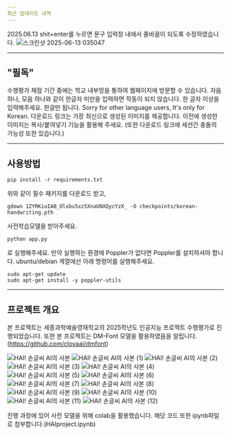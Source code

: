 ```yaml
---
최근 업데이트 내역
---
```

2025.06.13
shit+enter를 누르면 문구 입력창 내에서 줄바꿈이 되도록 수정하였습니다.
![스크린샷 2025-06-13 035047](https://github.com/user-attachments/assets/eadc01ce-2b75-4e73-8718-b92c24118e2c)

---
"필독"
---
수행평가 채점 기간 중에는 학교 내부망을 통하여 웹페이지에 방문할 수 있습니다.
자음 하나, 모음 하나와 같이 한글자 미만을 입력하면 작동이 되지 않습니다.
한 글자 이상을 입력해주세요.
한글만 됩니다.
Sorry for other language users, It's only for Korean.
다운로드 링크는 가장 최신으로 생성된 이미지를 제공합니다.
이전에 생성한 이미지는 복사/붙여넣기 기능을 활용해 주세요.
(또한 다운로드 링크에 세션간 충돌의 가능성 또한 있습니다.)

---
사용방법
---
```
pip install -r requirements.txt
```
위와 같이 필수 패키지를 다운로드 받고,
```
gdown 1ZYRKiuIAB_Olxbu5xz5XnaUNXQycYzX_ -O checkpoints/korean-handwriting.pth
```
사전학습모델을 받아주세요.
```
python app.py
```
로 실행해주세요.
만약 실행하는 환경에 Poppler가 없다면 Poppler를 설치하셔야 합니다.
ubuntu/debian 계열에선 아래 명령어를 실행해주세요.
```
sudo apt-get update
sudo apt-get install -y poppler-utils
```

---
프로젝트 개요
---
본 프로젝트는 세종과학예술영재학교의 2025학년도 인공지능 프로젝트 수행평가로 진행되었습니다.
또한 본 프로젝트는 DM-Font 모델을 활용하였음을 알립니다.
(https://github.com/clovaai/dmfont)

![HAI! 손글씨 AI의 사본](https://github.com/user-attachments/assets/339b9f0b-a6e9-4628-996e-04d8745e68de)
![HAI! 손글씨 AI의 사본 (1)](https://github.com/user-attachments/assets/835a5a3f-c92b-4450-93cd-14d249ba4d50)
![HAI! 손글씨 AI의 사본 (2)](https://github.com/user-attachments/assets/79d80683-728c-426a-9db3-a2e384a52c61)
![HAI! 손글씨 AI의 사본 (3)](https://github.com/user-attachments/assets/51e9ec41-a24d-46ad-878a-d14147dd6d95)
![HAI! 손글씨 AI의 사본 (4)](https://github.com/user-attachments/assets/691e9280-93e5-46cb-a889-7abfe19e7d20)
![HAI! 손글씨 AI의 사본 (5)](https://github.com/user-attachments/assets/1144cb18-8d1b-4c6d-afb9-5f305c425304)
![HAI! 손글씨 AI의 사본 (6)](https://github.com/user-attachments/assets/7eb86d87-50f3-4c14-9bc0-4d56ba29e9cf)
![HAI! 손글씨 AI의 사본 (7)](https://github.com/user-attachments/assets/c1c4751e-f7a4-4283-9700-6a57a26007c1)
![HAI! 손글씨 AI의 사본 (8)](https://github.com/user-attachments/assets/fddc7f28-dde7-422f-87b5-fc540b842f6c)
![HAI! 손글씨 AI의 사본 (9)](https://github.com/user-attachments/assets/cbe6ce5d-ec18-4a99-b5f5-6d4fa6b8c589)
![HAI! 손글씨 AI의 사본 (10)](https://github.com/user-attachments/assets/44d70de2-a7bc-4ad8-a635-081a9528bb17)
![HAI! 손글씨 AI의 사본 (11)](https://github.com/user-attachments/assets/7d42a372-4a09-45c9-876e-abbc710f2475)
![HAI! 손글씨 AI의 사본 (12)](https://github.com/user-attachments/assets/f91c08de-52f7-473a-b36f-b136a8843378)

진행 과정에 있어 사전 모델을 위해 colab을 활용했습니다.
해당 코드 또한 ipynb파일로 첨부합니다.(HAIproject.ipynb)


